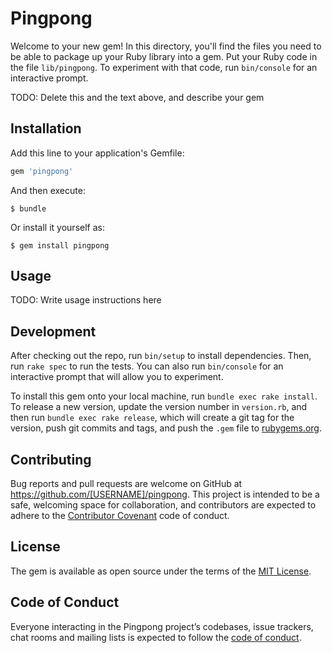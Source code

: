 # Pingpong

Welcome to your new gem! In this directory, you'll find the files you need to be able to package up your Ruby library into a gem. Put your Ruby code in the file `lib/pingpong`. To experiment with that code, run `bin/console` for an interactive prompt.

TODO: Delete this and the text above, and describe your gem

## Installation

Add this line to your application's Gemfile:

```ruby
gem 'pingpong'
```

And then execute:

    $ bundle

Or install it yourself as:

    $ gem install pingpong

## Usage

TODO: Write usage instructions here

## Development

After checking out the repo, run `bin/setup` to install dependencies. Then, run `rake spec` to run the tests. You can also run `bin/console` for an interactive prompt that will allow you to experiment.

To install this gem onto your local machine, run `bundle exec rake install`. To release a new version, update the version number in `version.rb`, and then run `bundle exec rake release`, which will create a git tag for the version, push git commits and tags, and push the `.gem` file to [rubygems.org](https://rubygems.org).

## Contributing

Bug reports and pull requests are welcome on GitHub at https://github.com/[USERNAME]/pingpong. This project is intended to be a safe, welcoming space for collaboration, and contributors are expected to adhere to the [Contributor Covenant](http://contributor-covenant.org) code of conduct.

## License

The gem is available as open source under the terms of the [MIT License](https://opensource.org/licenses/MIT).

## Code of Conduct

Everyone interacting in the Pingpong project’s codebases, issue trackers, chat rooms and mailing lists is expected to follow the [code of conduct](https://github.com/[USERNAME]/pingpong/blob/master/CODE_OF_CONDUCT.md).
